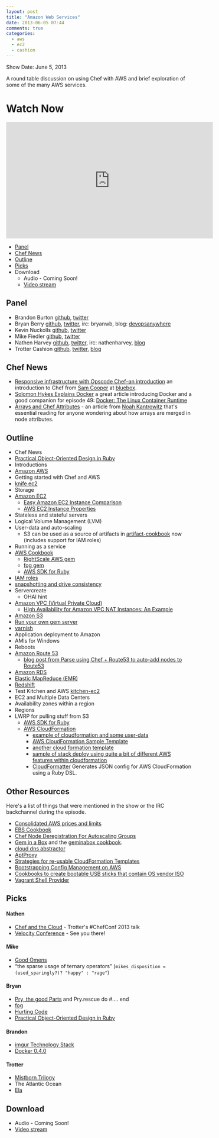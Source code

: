 ```yaml
---
layout: post
title: "Amazon Web Services"
date: 2013-06-05 07:44
comments: true
categories: 
  - aws
  - ec2
  - cashion
---
```


Show Date:  June 5, 2013

A round table discussion on using Chef with AWS and brief exploration of some of the many AWS services.

# Watch Now

<iframe width="560" height="315" src="http://www.youtube.com/embed/b8LXZMjVi1A" frameborder="0" allowfullscreen></iframe>

* [Panel](http://foodfightshow.org/2013/06/amazon-web-services.html#panel)
* [Chef News](http://foodfightshow.org/2013/06/amazon-web-services.html#news)
* [Outline](http://foodfightshow.org/2013/06/amazon-web-services.html#outline)
* [Picks](http://foodfightshow.org/2013/06/amazon-web-services.html#picks)
* Download
  * Audio - Coming Soon!
  * [Video stream](http://www.youtube.com/watch?v=b8LXZMjVi1A)


Panel<a name="panel"></a>
-----
* Brandon Burton [github](http://github.com/solarce), [twitter](https://twitter.com/solarce)
* Bryan Berry [github](http://github.com/bryanwb), [twitter](http://twitter.com/bryanwb), irc: bryanwb, blog: [devopsanywhere](http://devopsanywhere.blogspot.com)
* Kevin Nuckolls [github](https://github.com/knuckolls), [twitter](https://twitter.com/knuckolls)
* Mike Fiedler [github](http://github.com/miketheman), [twitter](http://twitter.com/mikefiedler)
* Nathen Harvey [github](http://github.com/nathenharvey), [twitter](http://twitter.com/nathenharvey), irc: nathenharvey, [blog](http://nathenharvey.com)
* Trotter Cashion [github](http://github.com/trotter), [twitter](http://twitter.com/cashion), [blog](http://trottercashion.com)

<!-- more -->

Chef News<a name="news"></a>
---------

* [Responsive infrastructure with Opscode Chef–an introduction](https://www.bluebox.net/about/blog/2013/06/responsive-infrastructure-with-opscode-chef-an-introduction/) an introduction to Chef from [Sam Cooper](https://github.com/sandfish8) at [bluebox](https://www.bluebox.net/).
* [Solomon Hykes Explains Docker](http://www.activestate.com/blog/2013/06/solomon-hykes-explains-docker) a great article introducing Docker and a good companion for episode 49:  [Docker: The Linux Container Runtime](http://foodfightshow.org/2013/04/docker-the-linux-container-runtime.html)
* [Arrays and Chef Attributes](https://coderanger.net/2013/06/arrays-and-chef/) - an article from [Noah Kantrowitz](https://twitter.com/kantrn) that's essential reading for anyone wondering about how arrays are merged in node attributes.

Outline<a name="outline"></a>
-------

* Chef News
* [Practical Object-Oriented Design in Ruby](http://www.poodr.info/)
* Introductions
* [Amazon AWS](http://aws.amazon.com/)
* Getting started with Chef and AWS
* [knife ec2](http://docs.opscode.com/plugin_knife_ec2.html)
* Storage
* [Amazon EC2](http://aws.amazon.com/ec2/)
  * [Easy Amazon EC2 Instance Comparison](http://www.ec2instances.info/)
  * [AWS EC2 Instance Properties](http://docs.aws.amazon.com/AWSCloudFormation/latest/UserGuide/aws-properties-ec2-instance.html)
* Stateless and stateful servers
* Logical Volume Management (LVM)
* User-data and auto-scaling
  * S3 can be used as a source of artifacts in [artifact-cookbook](http://ckbk.it/artifact) now (includes support for IAM roles)
* Running as a service
* [AWS Cookbook](http://ckbk.it/aws)
  * [RightScale AWS gem](http://rubygems.org/gems/right_aws)
  * [fog gem](http://rubygems.org/gems/fog)
  * [AWS SDK for Ruby](http://aws.amazon.com/sdkforruby/)
* [IAM roles](http://aws.typepad.com/aws/2012/06/iam-roles-for-ec2-instances-simplified-secure-access-to-aws-service-apis-from-ec2.html)
* [snapshotting and drive consistency](https://gist.github.com/anthroprose/9a1b3b7dbf3218578bcb)
* Servercreate
  * OHAI hint
* [Amazon VPC (Virtual Private Cloud)](http://aws.amazon.com/vpc/)
  * [High Availability for Amazon VPC NAT Instances: An Example](http://aws.amazon.com/articles/2781451301784570)
* [Amazon S3](http://aws.amazon.com/s3/)
* [Run your own gem server](http://guides.rubygems.org/run-your-own-gem-server/)
 * [varnish](https://github.com/opscode-cookbooks/varnish)
* Application deployment to Amazon
* AMIs for Windows
* Reboots
* [Amazon Route 53](http://aws.amazon.com/route53/)
  * [blog post from Parse using Chef + Route53 to auto-add nodes to Route53](http://blog.parse.com/2013/02/28/working-with-hostnames-in-a-dynamically-scaled-environment/)
* [Amazon RDS](http://aws.amazon.com/rds/)
* [Elastic MapReduce (EMR)](http://aws.amazon.com/elasticmapreduce/)
* [Redshift](http://aws.amazon.com/redshift/)
* Test Kitchen and AWS
  [kitchen-ec2](https://github.com/opscode/kitchen-ec2)
* EC2 and Multiple Data Centers
 * Availability zones within a region
 * Regions
* LWRP for pulling stuff from S3
  * [AWS SDK for Ruby](http://aws.amazon.com/sdkforruby/)
  * [AWS CloudFormation](http://aws.amazon.com/cloudformation/)
    * [example of cloudformation and some user-data](https://gist.github.com/solarce/5716564)
    * [AWS CloudFormation Sample Template](https://s3.amazonaws.com/cloudformation-templates-us-east-1/multi-tier-web-app-in-vpc.template)
    * [another cloud formation template](http://www.unixdaemon.net/stack-template.json)
    * [sample of stack deploy using quite a bit of different AWS features within cloudformation](https://gist.github.com/anthroprose/b3c7f4e0771abcfefef5)
    * [CloudFormatter](https://github.com/songkick/cloud_formatter) Generates JSON config for AWS CloudFormation using a Ruby DSL.

## Other Resources

Here's a list of things that were mentioned in the show or the IRC backchannel during the episode.

* [Consolidated AWS prices and limits](http://www.awsnow.info/)
* [EBS Cookbook](http://ckbk.it/ebs)
* [Chef Node Deregistration For Autoscaling Groups](http://www.nuvolecomputing.com/2012/07/02/chef-node-de-registration-for-autoscaling-groups/)
* [Gem in a Box](https://github.com/cwninja/geminabox) and the [geminabox cookbook](http://community.opscode.com/cookbooks/geminabox).
* [cloud dns abstractor](https://github.com/Netflix/denominator)
* [AptProxy](https://help.ubuntu.com/community/AptProxy)
* [Strategies for re-usable CloudFormation Templates](http://awsadvent.tumblr.com/post/38685647817/strategies-reusable-cfn-templates)
* [Bootstrapping Config Management on AWS](http://awsadvent.tumblr.com/post/37773106407/bootstrap-cfg-mgmt-aws)
* [Cookbooks to create bootable USB sticks that contain OS vendor ISO](https://github.com/ii-cookbooks/ii-usb)
* [Vagrant Shell Provider](https://github.com/destructuring/vagrant-shell)

Picks
-----
#### Nathen
* [Chef and the Cloud](http://www.opscode.com/blog/chefconf-talks/chef-and-the-cloud-trotter-cashion/) - Trotter's #ChefConf 2013 talk
* [Velocity Conference](http://velocityconf.com/) - See you there!

#### Mike
* [Good Omens](http://books.google.com/books/about/Good_Omens.html?id=B7FL6zzN_FsC)
*  “the sparse usage of ternary operators” (`mikes_disposition = (used_sparingly?)? "happy" : "rage"`)

#### Bryan 
* [Pry, the good Parts](http://www.confreaks.com/videos/2467-railsconf2013-pry-the-good-parts)
and Pry.rescue do #.... end
* [fog](http://fog.io)
* [Hurting Code](http://www.youtube.com/watch?v=L_z5oqPrDWY)
* [Practical Object-Oriented Design in Ruby](http://www.poodr.info/)

#### Brandon
* [imgur Technology Stack](http://imgur.com/blog/2013/06/04/tech-tuesday-our-technology-stack/)
* [Docker 0.4.0](https://github.com/dotcloud/docker/wiki/Docker-0.4.0-release-note,-June-3-2013)
 
#### Trotter
* [Mistborn Trilogy](http://www.goodreads.com/book/show/6604209-mistborn-trilogy-boxed-set)
* The Atlantic Ocean
* [Ela](http://elaphilly.com/)

Download
--------
* Audio - Coming Soon!
* [Video stream](http://www.youtube.com/watch?v=b8LXZMjVi1A)
